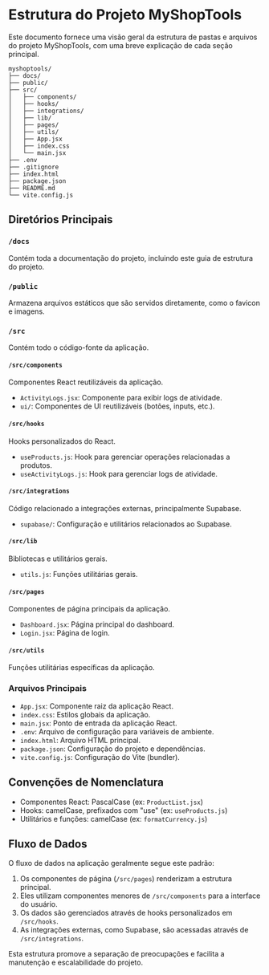 # Estrutura do Projeto MyShopTools

Este documento fornece uma visão geral da estrutura de pastas e arquivos do projeto MyShopTools, com uma breve explicação de cada seção principal.

```
myshoptools/
├── docs/
├── public/
├── src/
│   ├── components/
│   ├── hooks/
│   ├── integrations/
│   ├── lib/
│   ├── pages/
│   ├── utils/
│   ├── App.jsx
│   ├── index.css
│   └── main.jsx
├── .env
├── .gitignore
├── index.html
├── package.json
├── README.md
└── vite.config.js
```

## Diretórios Principais

### `/docs`
Contém toda a documentação do projeto, incluindo este guia de estrutura do projeto.

### `/public`
Armazena arquivos estáticos que são servidos diretamente, como o favicon e imagens.

### `/src`
Contém todo o código-fonte da aplicação.

#### `/src/components`
Componentes React reutilizáveis da aplicação.

- `ActivityLogs.jsx`: Componente para exibir logs de atividade.
- `ui/`: Componentes de UI reutilizáveis (botões, inputs, etc.).

#### `/src/hooks`
Hooks personalizados do React.

- `useProducts.js`: Hook para gerenciar operações relacionadas a produtos.
- `useActivityLogs.js`: Hook para gerenciar logs de atividade.

#### `/src/integrations`
Código relacionado a integrações externas, principalmente Supabase.

- `supabase/`: Configuração e utilitários relacionados ao Supabase.

#### `/src/lib`
Bibliotecas e utilitários gerais.

- `utils.js`: Funções utilitárias gerais.

#### `/src/pages`
Componentes de página principais da aplicação.

- `Dashboard.jsx`: Página principal do dashboard.
- `Login.jsx`: Página de login.

#### `/src/utils`
Funções utilitárias específicas da aplicação.

### Arquivos Principais

- `App.jsx`: Componente raiz da aplicação React.
- `index.css`: Estilos globais da aplicação.
- `main.jsx`: Ponto de entrada da aplicação React.
- `.env`: Arquivo de configuração para variáveis de ambiente.
- `index.html`: Arquivo HTML principal.
- `package.json`: Configuração do projeto e dependências.
- `vite.config.js`: Configuração do Vite (bundler).

## Convenções de Nomenclatura

- Componentes React: PascalCase (ex: `ProductList.jsx`)
- Hooks: camelCase, prefixados com "use" (ex: `useProducts.js`)
- Utilitários e funções: camelCase (ex: `formatCurrency.js`)

## Fluxo de Dados

O fluxo de dados na aplicação geralmente segue este padrão:

1. Os componentes de página (`/src/pages`) renderizam a estrutura principal.
2. Eles utilizam componentes menores de `/src/components` para a interface do usuário.
3. Os dados são gerenciados através de hooks personalizados em `/src/hooks`.
4. As integrações externas, como Supabase, são acessadas através de `/src/integrations`.

Esta estrutura promove a separação de preocupações e facilita a manutenção e escalabilidade do projeto.